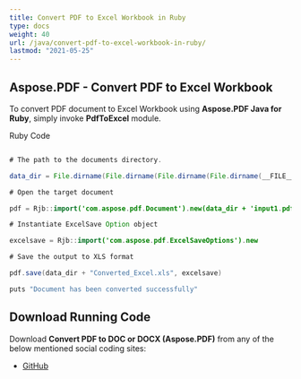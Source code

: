 ```yaml
---
title: Convert PDF to Excel Workbook in Ruby
type: docs
weight: 40
url: /java/convert-pdf-to-excel-workbook-in-ruby/
lastmod: "2021-05-25"
---
```


## Aspose.PDF - Convert PDF to Excel Workbook

To convert PDF document to Excel Workbook using **Aspose.PDF Java for Ruby**, simply invoke **PdfToExcel** module.

Ruby Code

```java

# The path to the documents directory.

data_dir = File.dirname(File.dirname(File.dirname(File.dirname(__FILE__)))) + '/data/'

# Open the target document

pdf = Rjb::import('com.aspose.pdf.Document').new(data_dir + 'input1.pdf')

# Instantiate ExcelSave Option object

excelsave = Rjb::import('com.aspose.pdf.ExcelSaveOptions').new

# Save the output to XLS format

pdf.save(data_dir + "Converted_Excel.xls", excelsave)

puts "Document has been converted successfully"
```

## Download Running Code

Download **Convert PDF to DOC or DOCX (Aspose.PDF)** from any of the below mentioned social coding sites:

- [GitHub](https://github.com/aspose-pdf/Aspose.PDF-for-Java/tree/master/Plugins/Aspose_Pdf_Java_for_Ruby/lib/asposepdfjava/Converter/pdftoexcel.rb)
